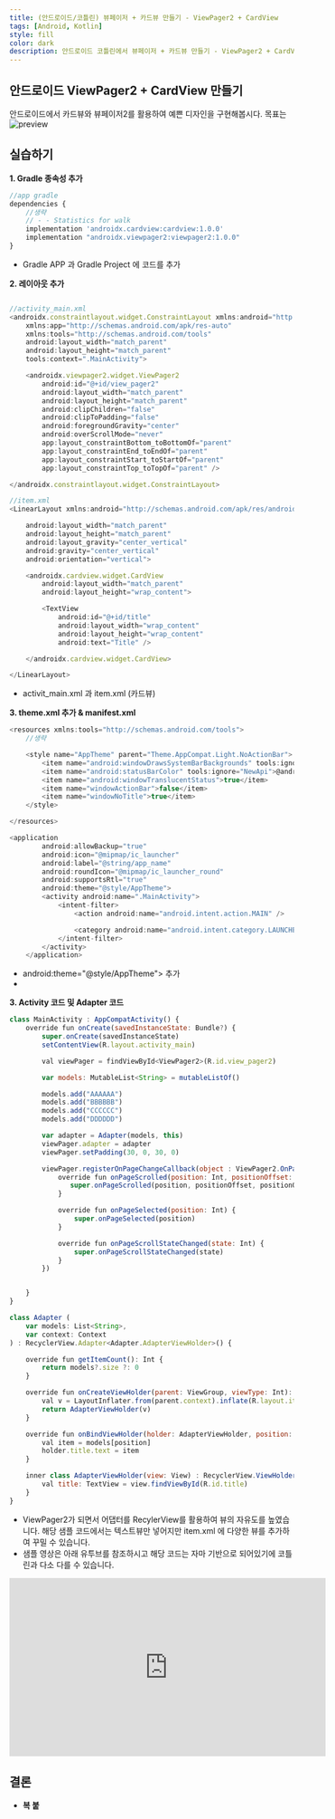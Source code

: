 ```yaml
---
title: (안드로이드/코틀린) 뷰페이저 + 카드뷰 만들기 - ViewPager2 + CardView
tags: [Android, Kotlin]
style: fill
color: dark
description: 안드로이드 코틀린에서 뷰페이저 + 카드뷰 만들기 - ViewPager2 + CardView
---
```


## 안드로이드 ViewPager2 + CardView 만들기
안드로이드에서 카드뷰와 뷰페이저2를 활용하여 예쁜 디자인을 구현해봅시다. 목표는
![preview](https://i.ytimg.com/vi/UsXv6VRqZKs/maxresdefault.jpg)


## 실습하기
**1. Gradle 종속성 추가**

```javascript
//app gradle
dependencies {
    //생략
    // - - Statistics for walk
    implementation 'androidx.cardview:cardview:1.0.0'
    implementation "androidx.viewpager2:viewpager2:1.0.0"
}

```

- Gradle APP 과 Gradle Project 에 코드를 추가

**2. 레이아웃 추가**

```javascript

//activity_main.xml
<androidx.constraintlayout.widget.ConstraintLayout xmlns:android="http://schemas.android.com/apk/res/android"
    xmlns:app="http://schemas.android.com/apk/res-auto"
    xmlns:tools="http://schemas.android.com/tools"
    android:layout_width="match_parent"
    android:layout_height="match_parent"
    tools:context=".MainActivity">

    <androidx.viewpager2.widget.ViewPager2
        android:id="@+id/view_pager2"
        android:layout_width="match_parent"
        android:layout_height="match_parent"
        android:clipChildren="false"
        android:clipToPadding="false"
        android:foregroundGravity="center"
        android:overScrollMode="never"
        app:layout_constraintBottom_toBottomOf="parent"
        app:layout_constraintEnd_toEndOf="parent"
        app:layout_constraintStart_toStartOf="parent"
        app:layout_constraintTop_toTopOf="parent" />

</androidx.constraintlayout.widget.ConstraintLayout>

//item.xml
<LinearLayout xmlns:android="http://schemas.android.com/apk/res/android"

    android:layout_width="match_parent"
    android:layout_height="match_parent"
    android:layout_gravity="center_vertical"
    android:gravity="center_vertical"
    android:orientation="vertical">

    <androidx.cardview.widget.CardView
        android:layout_width="match_parent"
        android:layout_height="wrap_content">

        <TextView
            android:id="@+id/title"
            android:layout_width="wrap_content"
            android:layout_height="wrap_content"
            android:text="Title" />

    </androidx.cardview.widget.CardView>

</LinearLayout>
```
- activit_main.xml 과 item.xml (카드뷰)


**3. theme.xml 추가 & manifest.xml**
```javascript
<resources xmlns:tools="http://schemas.android.com/tools">
    //생략

    <style name="AppTheme" parent="Theme.AppCompat.Light.NoActionBar">
        <item name="android:windowDrawsSystemBarBackgrounds" tools:ignore="NewApi">true</item>
        <item name="android:statusBarColor" tools:ignore="NewApi">@android:color/transparent</item>
        <item name="android:windowTranslucentStatus">true</item>
        <item name="windowActionBar">false</item>
        <item name="windowNoTitle">true</item>
    </style>

</resources>

<application
        android:allowBackup="true"
        android:icon="@mipmap/ic_launcher"
        android:label="@string/app_name"
        android:roundIcon="@mipmap/ic_launcher_round"
        android:supportsRtl="true"
        android:theme="@style/AppTheme">
        <activity android:name=".MainActivity">
            <intent-filter>
                <action android:name="android.intent.action.MAIN" />

                <category android:name="android.intent.category.LAUNCHER" />
            </intent-filter>
        </activity>
    </application>
```
- android:theme="@style/AppTheme"> 추가
-


**3. Activity 코드 및 Adapter 코드**
```javascript
class MainActivity : AppCompatActivity() {
    override fun onCreate(savedInstanceState: Bundle?) {
        super.onCreate(savedInstanceState)
        setContentView(R.layout.activity_main)

        val viewPager = findViewById<ViewPager2>(R.id.view_pager2)

        var models: MutableList<String> = mutableListOf()

        models.add("AAAAAA")
        models.add("BBBBBB")
        models.add("CCCCCC")
        models.add("DDDDDD")

        var adapter = Adapter(models, this)
        viewPager.adapter = adapter
        viewPager.setPadding(30, 0, 30, 0)

        viewPager.registerOnPageChangeCallback(object : ViewPager2.OnPageChangeCallback() {
            override fun onPageScrolled(position: Int, positionOffset: Float, positionOffsetPixels: Int) {
               super.onPageScrolled(position, positionOffset, positionOffsetPixels)
            }

            override fun onPageSelected(position: Int) {
                super.onPageSelected(position)
            }

            override fun onPageScrollStateChanged(state: Int) {
                super.onPageScrollStateChanged(state)
            }
        })


    }
}

class Adapter (
    var models: List<String>,
    var context: Context
) : RecyclerView.Adapter<Adapter.AdapterViewHolder>() {

    override fun getItemCount(): Int {
        return models?.size ?: 0
    }

    override fun onCreateViewHolder(parent: ViewGroup, viewType: Int): AdapterViewHolder {
        val v = LayoutInflater.from(parent.context).inflate(R.layout.item, parent, false)
        return AdapterViewHolder(v)
    }

    override fun onBindViewHolder(holder: AdapterViewHolder, position: Int) {
        val item = models[position]
        holder.title.text = item
    }

    inner class AdapterViewHolder(view: View) : RecyclerView.ViewHolder(view) {
        val title: TextView = view.findViewById(R.id.title)
    }
}
```
- ViewPager2가 되면서 어댑터를 RecylerView를 활용하여 뷰의 자유도를 높였습니다. 해당 샘플 코드에서는 텍스트뷰만 넣어지만 item.xml 에 다양한 뷰를 추가하여 꾸밀 수 있습니다.
- 샘플 영상은 아래 유투브를 참조하시고 해당 코드는 자마 기반으로 되어있기에 코틀린과 다소 다를 수 있습니다.
<iframe width="560" height="315" src="https://www.youtube.com/embed/UsXv6VRqZKs" frameborder="0" allow="accelerometer; autoplay; clipboard-write; encrypted-media; gyroscope; picture-in-picture" allowfullscreen></iframe>

## 결론
- **복 붙**
